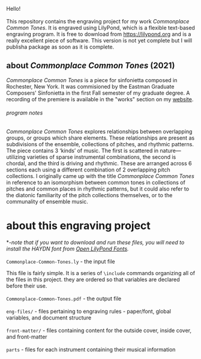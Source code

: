 Hello!
<br>
<br>
This repository contains the engraving project for my work <i>Commonplace Common Tones</i>. It is engraved using LilyPond, which is a flexible text-based engraving program. It is free to download from https://lilypond.org and is a really excellent piece of software. This version is not yet complete but I will publisha package as soon as it is complete.

## about <i>Commonplace Common Tones</i> (2021)
<i>Commonplace Common Tones</i> is a piece for sinfonietta composed in Rochester, New York. It was commisioned by the Eastman Graduate Composers' Sinfonietta in the first Fall semester of my graduate degree. A recording of the premiere is available in the "works" section on my [website](tuckerjohnson.github.io).

###### program notes
*Commonplace Common Tones* explores relationships between overlapping groups, or groups which share elements. These relationships are present as subdivisions of the ensemble, collections of pitches, and rhythmic patterns. The piece contains 3 ‘kinds’ of music. The first is scattered in nature—utilizing varieties of sparse instrumental combinations, the second is chordal, and the third is driving and rhythmic. These are arranged across 6 sections each using a different combination of 2 overlapping pitch collections. I originally came up with the title *Commonplace Common Tones* in reference to an isomorphism between common tones in collections of pitches and common places in rhythmic patterns, but it could also refer to the diatonic familiarity of the pitch collections themselves, or to the communality of ensemble music.

# about this engraving project
**-note that if you want to download and run these files, you will need to install the HAYDN font from [Open LilyPond Fonts](https://github.com/OpenLilyPondFonts/haydn).*
<br>
<br>
`Commonplace-Common-Tones.ly` - the input file

This file is fairly simple. It is a series of `\include` commands organizing all of the files in this project. they are ordered so that variables are declared before their use.
<br>
<br>
`Commonplace-Common-Tones.pdf` - the output file
<br>
<br>
`eng-files/` - files pertaining to engraving rules - paper/font, global variables, and document structure
<br>
<br>
`front-matter/` - files containing content for the outside cover, inside cover, and front-matter
<br>
<br>
`parts` - files for each instrument containing their musical information





